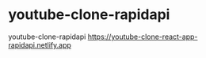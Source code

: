 # youtube-clone-rapidapi
youtube-clone-rapidapi  https://youtube-clone-react-app-rapidapi.netlify.app
